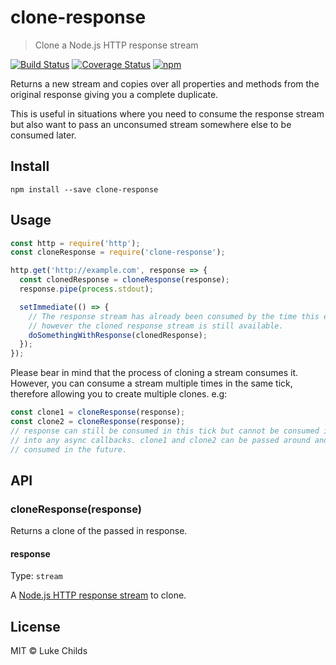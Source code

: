 # clone-response

> Clone a Node.js HTTP response stream

[![Build Status](https://travis-ci.org/lukechilds/clone-response.svg?branch=master)](https://travis-ci.org/lukechilds/clone-response)
[![Coverage Status](https://coveralls.io/repos/github/lukechilds/clone-response/badge.svg?branch=master)](https://coveralls.io/github/lukechilds/clone-response?branch=master)
[![npm](https://img.shields.io/npm/v/clone-response.svg)](https://www.npmjs.com/package/clone-response)

Returns a new stream and copies over all properties and methods from the original response giving you a complete duplicate.

This is useful in situations where you need to consume the response stream but also want to pass an unconsumed stream somewhere else to be consumed later.

## Install

```shell
npm install --save clone-response
```

## Usage

```js
const http = require('http');
const cloneResponse = require('clone-response');

http.get('http://example.com', response => {
  const clonedResponse = cloneResponse(response);
  response.pipe(process.stdout);

  setImmediate(() => {
    // The response stream has already been consumed by the time this executes,
    // however the cloned response stream is still available.
    doSomethingWithResponse(clonedResponse);
  });
});
```

Please bear in mind that the process of cloning a stream consumes it. However, you can consume a stream multiple times in the same tick, therefore allowing you to create multiple clones. e.g:

```js
const clone1 = cloneResponse(response);
const clone2 = cloneResponse(response);
// response can still be consumed in this tick but cannot be consumed if passed
// into any async callbacks. clone1 and clone2 can be passed around and be
// consumed in the future.
```

## API

### cloneResponse(response)

Returns a clone of the passed in response.

#### response

Type: `stream`

A [Node.js HTTP response stream](https://nodejs.org/api/http.html#http_class_http_incomingmessage) to clone.

## License

MIT © Luke Childs
